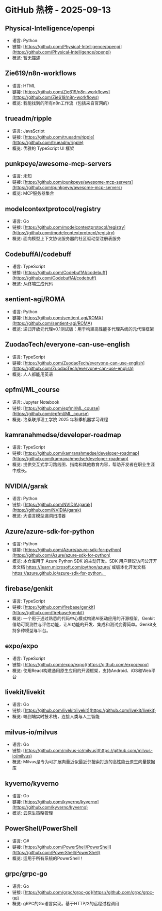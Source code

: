 # GitHub 热榜 - 2025-09-13

## Physical-Intelligence/openpi
- 语言: Python
- 链接: [https://github.com/Physical-Intelligence/openpi](https://github.com/Physical-Intelligence/openpi)
- 概览: 暂无描述

## Zie619/n8n-workflows
- 语言: HTML
- 链接: [https://github.com/Zie619/n8n-workflows](https://github.com/Zie619/n8n-workflows)
- 概览: 我能找到的所有n8n工作流（包括来自官网的）

## trueadm/ripple
- 语言: JavaScript
- 链接: [https://github.com/trueadm/ripple](https://github.com/trueadm/ripple)
- 概览: 优雅的 TypeScript UI 框架

## punkpeye/awesome-mcp-servers
- 语言: 未知
- 链接: [https://github.com/punkpeye/awesome-mcp-servers](https://github.com/punkpeye/awesome-mcp-servers)
- 概览: MCP服务器集合

## modelcontextprotocol/registry
- 语言: Go
- 链接: [https://github.com/modelcontextprotocol/registry](https://github.com/modelcontextprotocol/registry)
- 概览: 面向模型上下文协议服务器的社区驱动型注册表服务

## CodebuffAI/codebuff
- 语言: TypeScript
- 链接: [https://github.com/CodebuffAI/codebuff](https://github.com/CodebuffAI/codebuff)
- 概览: 从终端生成代码

## sentient-agi/ROMA
- 语言: Python
- 链接: [https://github.com/sentient-agi/ROMA](https://github.com/sentient-agi/ROMA)
- 概览: 递归开放元代理v0.1测试版：用于构建高性能多代理系统的元代理框架

## ZuodaoTech/everyone-can-use-english
- 语言: TypeScript
- 链接: [https://github.com/ZuodaoTech/everyone-can-use-english](https://github.com/ZuodaoTech/everyone-can-use-english)
- 概览: 人人都能用英语

## epfml/ML_course
- 语言: Jupyter Notebook
- 链接: [https://github.com/epfml/ML_course](https://github.com/epfml/ML_course)
- 概览: 洛桑联邦理工学院 2025 年秋季机器学习课程

## kamranahmedse/developer-roadmap
- 语言: TypeScript
- 链接: [https://github.com/kamranahmedse/developer-roadmap](https://github.com/kamranahmedse/developer-roadmap)
- 概览: 提供交互式学习路线图、指南和其他教育内容，帮助开发者在职业生涯中成长。

## NVIDIA/garak
- 语言: Python
- 链接: [https://github.com/NVIDIA/garak](https://github.com/NVIDIA/garak)
- 概览: 大语言模型漏洞扫描器

## Azure/azure-sdk-for-python
- 语言: Python
- 链接: [https://github.com/Azure/azure-sdk-for-python](https://github.com/Azure/azure-sdk-for-python)
- 概览: 本仓库用于 Azure Python SDK 的主动开发。SDK 用户建议访问公开开发文档 https://learn.microsoft.com/python/azure/ 或版本化开发文档 https://azure.github.io/azure-sdk-for-python。

## firebase/genkit
- 语言: TypeScript
- 链接: [https://github.com/firebase/genkit](https://github.com/firebase/genkit)
- 概览: 一个用于通过熟悉的代码中心模式构建AI驱动应用的开源框架。Genkit借助可观测性与评估功能，让AI功能的开发、集成和测试变得简单。Genkit支持多种模型与平台。

## expo/expo
- 语言: TypeScript
- 链接: [https://github.com/expo/expo](https://github.com/expo/expo)
- 概览: 使用React构建通用原生应用的开源框架，支持Android、iOS和Web平台

## livekit/livekit
- 语言: Go
- 链接: [https://github.com/livekit/livekit](https://github.com/livekit/livekit)
- 概览: 端到端实时技术栈，连接人类与人工智能

## milvus-io/milvus
- 语言: Go
- 链接: [https://github.com/milvus-io/milvus](https://github.com/milvus-io/milvus)
- 概览: Milvus是专为可扩展向量近似最近邻搜索打造的高性能云原生向量数据库

## kyverno/kyverno
- 语言: Go
- 链接: [https://github.com/kyverno/kyverno](https://github.com/kyverno/kyverno)
- 概览: 云原生策略管理

## PowerShell/PowerShell
- 语言: C#
- 链接: [https://github.com/PowerShell/PowerShell](https://github.com/PowerShell/PowerShell)
- 概览: 适用于所有系统的PowerShell！

## grpc/grpc-go
- 语言: Go
- 链接: [https://github.com/grpc/grpc-go](https://github.com/grpc/grpc-go)
- 概览: gRPC的Go语言实现。基于HTTP/2的远程过程调用


